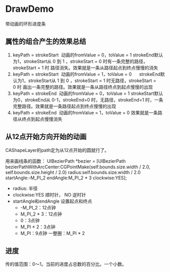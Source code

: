 # DrawDemo
带动画的环形进度条

## 属性的组合产生的效果总结
1. keyPath = strokeStart  动画的fromValue = 0，toValue = 1
    strokeEnd默认为1，strokeStart从 0 到 1 ，strokeStart = 0 时有一条完整的路径，strokeStart = 1 时 路径消失。效果就是一条从路径起点到终点慢慢的消失
2. keyPath = strokeStart  动画的fromValue = 1，toValue = 0     
    strokeEnd默认为1，strokeStart从 1 到 0 ，strokeStart = 1 时无路径，strokeStart = 0 时 画出一条完整的路径。效果就是一条从路径终点到起点慢慢的出现
3. keyPath = strokeEnd  动画的fromValue = 0，toValue = 1
    strokeStart默认为0，strokeEnd从 0-1，strokeEnd=0 时，无路径，strokeEnd=1 时，一条完整路径。效果就是一条路径起点到终点慢慢的出现
4. keyPath = strokeEnd  动画的fromValue = 1，toValue = 0
    效果就是一条路径从终点到起点慢慢消失

## 从12点开始方向开始的动画
CAShapeLayer的path定为从12点开始的圆就行了。

用来画线条的函数：
UIBezierPath *bezier = [UIBezierPath bezierPathWithArcCenter:CGPointMake(self.bounds.size.width / 2.0, self.bounds.size.height / 2.0) radius:self.bounds.size.width / 2.0 startAngle:-M_PI_2 endAngle:M_PI_2 * 3 clockwise:YES];
- radius: 半径
- clockwise:YES 顺时针， NO 逆时针
- startAngle和endAngle
    设置起点和终点
    - -M_PI_2：12点钟
    - M_PI_2 * 3：12点钟
    - 0：3点钟
    - M_PI * 2：3点钟
    - M_PI：9点钟
一整圈：M_PI * 2

## 进度
传的值范围：0～1。当前的进度占总数的百分比。一个小数。
